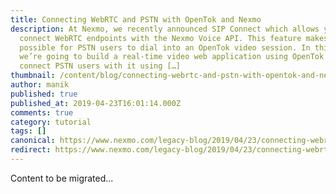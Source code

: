 ```yaml
---
title: Connecting WebRTC and PSTN with OpenTok and Nexmo
description: At Nexmo, we recently announced SIP Connect which allows you to
  connect WebRTC endpoints with the Nexmo Voice API. This feature makes it
  possible for PSTN users to dial into an OpenTok video session. In this post,
  we’re going to build a real-time video web application using OpenTok and
  connect PSTN users with it using […]
thumbnail: /content/blog/connecting-webrtc-and-pstn-with-opentok-and-nexmo-dr/opentok-sip.png
author: manik
published: true
published_at: 2019-04-23T16:01:14.000Z
comments: true
category: tutorial
tags: []
canonical: https://www.nexmo.com/legacy-blog/2019/04/23/connecting-webrtc-and-pstn-with-opentok-and-nexmo-dr
redirect: https://www.nexmo.com/legacy-blog/2019/04/23/connecting-webrtc-and-pstn-with-opentok-and-nexmo-dr
---
```


Content to be migrated...
